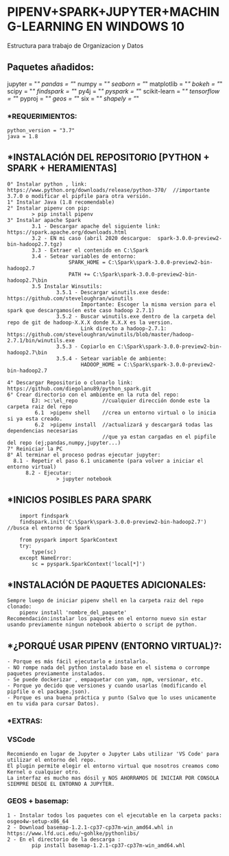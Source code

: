 # PIPENV+SPARK+JUPYTER+MACHING-LEARNING EN WINDOWS 10
Estructura para trabajo de Organizacion y Datos

## Paquetes añadidos:
jupyter = "*"
pandas = "*"
numpy = "*"
seaborn = "*"
matplotlib = "*"
bokeh = "*"
scipy = "*"
findspark = "*"
py4j = "*"
pyspark = "*"
scikit-learn = "*"
tensorflow = "*"
pyproj = "*"
geos = "*"
six = "*"
shapely = "*"

### *REQUERIMIENTOS:
	python_version = "3.7"
	java = 1.8
	
## *INSTALACIÓN DEL REPOSITORIO [PYTHON + SPARK + HERAMIENTAS]
	
	0° Instalar python , link: https://www.python.org/downloads/release/python-370/  //importante 3.7.0 o modificar el pipfile para otra versión.
	1° Instalar Java (1.8 recomendable)
	2° Instalar pipenv con pip:
			> pip install pipenv
	3° Instalar apache Spark
			3.1 - Descargar apache del siguiente link: https://spark.apache.org/downloads.html
			3.2 - EN mi caso (abril 2020 descargue:  spark-3.0.0-preview2-bin-hadoop2.7.tgz)
			3.3 - Extraer el contenido en C:\Spark
			3.4 - Setear variables de entorno:
						SPARK_HOME = C:\Spark\spark-3.0.0-preview2-bin-hadoop2.7
						PATH += C:\Spark\spark-3.0.0-preview2-bin-hadoop2.7\bin
			3.5 Instalar Winsutils:
					3.5.1 - Descargar winutils.exe desde: https://github.com/steveloughran/winutils
							Importante: Escoger la misma version para el spark que descargamos(en este caso hadoop 2.7.1)
					3.5.2 - Buscar winutils.exe dentro de la carpeta del repo de git de hadoop-X.X.X donde X.X.X es la version.
							Link directo a hadoop-2.7.1: https://github.com/steveloughran/winutils/blob/master/hadoop-2.7.1/bin/winutils.exe
					3.5.3 - Copiarlo en C:\Spark\spark-3.0.0-preview2-bin-hadoop2.7\bin
					3.5.4 - Setear variable de ambiente:
							HADOOP_HOME = C:\Spark\spark-3.0.0-preview2-bin-hadoop2.7
			
	4° Descargar Repositorio o clonarlo link: https://github.com/diegolanu89/python_spark.git
	6° Crear directorio con el ambiente en la ruta del repo:
		    EJ: >c:\el_repo		   //cualquier dirección donde este la carpeta raiz del repo
			 6.1  >pipenv shell    //crea un entorno virtual o lo inicia si ya esta creado.
			 6.2  >pipenv install  //actualizará y descargará todas las dependencias necesarias 
							       //que ya estan cargadas en el pipfile del repo (ej;pandas,numpy,jupyter...)
	7° Reiniciar la PC
	8° Al terminar el proceso podras ejecutar jupyter:
      8.1 - Repetir el paso 6.1 unicamente (para volver a iniciar el entorno virtual)
		  8.2 - Ejecutar:
                    > jupyter notebook

## *INICIOS POSIBLES PARA SPARK
	
		import findspark 
		findspark.init('C:\Spark\spark-3.0.0-preview2-bin-hadoop2.7')   //busca el entorno de Spark
		
		from pyspark import SparkContext
		try: 
			type(sc)
		except NameError:
			sc = pyspark.SparkContext('local[*]')
			
## *INSTALACIÓN DE PAQUETES ADICIONALES:
	Sempre luego de iniciar pipenv shell en la carpeta raiz del repo clonado:
		pipenv install 'nombre_del_paquete'
	Recomendación:instalar los paquetes en el entorno nuevo sin estar usando previamente ningun notebook abierto o script de python.
		
## *¿PORQUÉ USAR PIPENV (ENTORNO VIRTUAL)?:
	- Porque es más fácil ejecutarlo e instalarlo.
	- NO rompe nada del python instalado base en el sistema o corrompe paquetes previamente instalados.
	- Se puede dockerizar , empaquetar con yam, npm, versionar, etc.
	- Porque yo decido que versiones y cuando usarlas (modificando el pipfile o el package.json).
	- Porque es una buena práctica y punto (Salvo que lo uses unicamente en tu vida para cursar Datos).

### *EXTRAS:
###	VSCode
	Recomiendo en lugar de Jupyter o Jupyter Labs utilizar 'VS Code' para utilizar el entorno del repo. 
	El plugin permite elegir el entorno virtual que nosotros creamos como Kernel o cualquier otro.
	La interfaz es mucho mas dósil y NOS AHORRAMOS DE INICIAR POR CONSOLA SIEMPRE DESDE EL ENTORNO A JUPYTER.

### 	GEOS + basemap:
	1 - Instalar todos los paquetes con el ejecutable en la carpeta packs:  osgeo4w-setup-x86_64
	2 - Download basemap‑1.2.1‑cp37‑cp37m‑win_amd64.whl in https://www.lfd.uci.edu/~gohlke/pythonlibs/
	2 - En el directorio de la descarga : 
			pip install basemap‑1.2.1‑cp37‑cp37m‑win_amd64.whl

